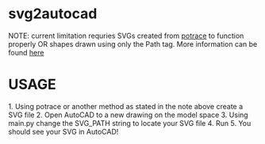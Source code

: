 # svg2autocad

NOTE: current limitation requries SVGs created from <a href="http://potrace.sourceforge.net/">potrace</a> to function properly OR shapes drawn using only the Path tag. More information can be found <a href=https://www.w3schools.com/graphics/svg_path.asp>here</a>

<h1>USAGE</h1>
1. Using potrace or another method as stated in the note above create a SVG file
2. Open AutoCAD to a new drawing on the model space
3. Using main.py change the SVG_PATH string to locate your SVG file
4. Run
5. You should see your SVG in AutoCAD!

